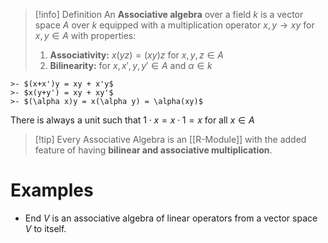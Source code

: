 >[!info] Definition
>An **Associative algebra** over a field $k$ is a vector space $A$ over $k$ equipped with a multiplication operator  $x,y \to xy$ for $x,y \in A$ with properties:
>
>1. **Associativity:**   $x(yz) = (xy)z$   for $x,y,z \in A$ 
>2. **Bilinearity:**   for $x,x',y,y' \in A$  and  $\alpha \in k$
>
	>- $(x+x')y = xy + x'y$ 
	>- $x(y+y') = xy + xy'$
	>- $(\alpha x)y = x(\alpha y) = \alpha(xy)$
>
There is always a unit such that $1 \cdot x = x \cdot 1 = x$  for all $x \in A$




>[!tip] Every Associative Algebra is an [[R-Module]] with the added feature of having **bilinear and associative multiplication**.

# Examples

-  $\textrm{End}\:V$ is an associative algebra of linear operators from a vector space $V$ to itself.

